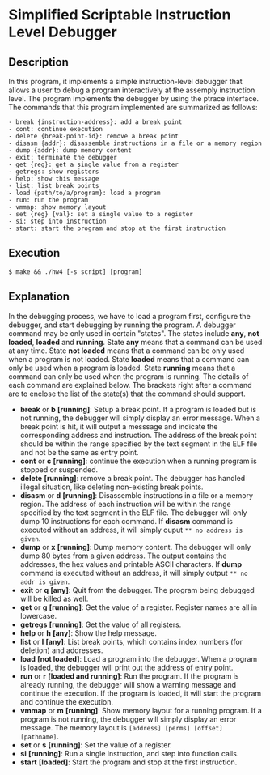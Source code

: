 # Simplified Scriptable Instruction Level Debugger
## Description
In this program, it implements a simple instruction-level debugger that allows a user to debug a program interactively at the assemply instruction level. The program implements the debugger by using the ptrace interface. The commands that this program implemented are summarized as follows:
```console
- break {instruction-address}: add a break point
- cont: continue execution
- delete {break-point-id}: remove a break point
- disasm {addr}: disassemble instructions in a file or a memory region
- dump {addr}: dump memory content
- exit: terminate the debugger
- get {reg}: get a single value from a register
- getregs: show registers
- help: show this message
- list: list break points
- load {path/to/a/program}: load a program
- run: run the program
- vmmap: show memory layout
- set {reg} {val}: set a single value to a register
- si: step into instruction
- start: start the program and stop at the first instruction
```

## Execution
```console
$ make && ./hw4 [-s script] [program]
```

## Explanation
In the debugging process, we have to load a program first, configure the debugger, and start debugging by running the program. A debugger command may be only used in certain "states". The states include **any**, **not loaded**, **loaded** and **running**. State **any** means that a command can be used at any time. State **not loaded** means that a command can be only used when a program is not loaded. State **loaded** means that a command can only be used when a program is loaded. State **running** means that a command can only be used when the program is running. The details of each command are explained below. The brackets right after a command are to enclose the list of the state(s) that the command should support.

* **break** or **b** **[running]**: Setup a break point. If a program is loaded but is not running, the debugger will simply display an error message. When a break point is hit, it will output a messsage and indicate the corresponding address and instruction. The address of the break point should be within the range specified by the text segment in the ELF file and not be the same as entry point.
* **cont** or **c** **[running]**: continue the execution when a running program is stopped or suspended.
* **delete** **[running]**: remove a break point. The debugger has handled illegal situation, like deleting non-existing break points.
* **disasm** or **d** **[running]**: Disassemble instructions in a file or a memory region. The address of each instruction will be within the range specified by the text segment in the ELF file. The debugger will only dump 10 instructions for each command. If **disasm** command is executed without an address, it will simply ouput `** no address is given`.
* **dump** or **x** **[running]**: Dump memory content. The debugger will only dump 80 bytes from a given address. The output contains the addresses, the hex values and printable ASCII characters. If **dump** command is executed without an address, it will simply output `** no addr is given`.
* **exit** or **q** **[any]**: Quit from the debugger. The program being debugged will be killed as well.
* **get** or **g** **[running]**: Get the value of a register. Register names are all in lowercase.
* **getregs** **[running]**: Get the value of all registers.
* **help** or **h** **[any]**: Show the help message.
* **list** or **l** **[any]**: List break points, which contains index numbers (for deletion) and addresses.
* **load** **[not loaded]**: Load a program into the debugger. When a program is loaded, the debugger will print out the address of entry point.
* **run** or **r** **[loaded and running]**: Run the program. If the program is already running, the debugger will show a warning message and continue the execution. If the program is loaded, it will start the program and continue the execution. 
* **vmmap** or **m** **[running]**: Show memory layout for a running program. If a program is not running, the debugger will simply display an error message. The memory layout is `[address] [perms] [offset] [pathname]`.
* **set** or **s** **[running]**: Set the value of a register.
* **si** **[running]**: Run a single instruction, and step into function calls.
* **start** **[loaded]**: Start the program and stop at the first instruction.
